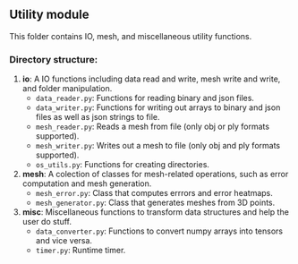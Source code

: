 ## Utility module
This folder contains IO, mesh, and miscellaneous utility functions.

### Directory structure:
1. **io**: A IO functions including data read and write, mesh write and write, and folder manipulation.
    * ```data_reader.py```: Functions for reading binary and json files.
    * ```data_writer.py```: Functions for writing out arrays to binary and json files as well as json strings to file.
    * ```mesh_reader.py```: Reads a mesh from file (only obj or ply formats supported).
    * ```mesh_writer.py```: Writes out a mesh to file (only obj and ply formats supported).
    * ```os_utils.py```: Functions for creating directories.
2. **mesh**: A colection of classes for mesh-related operations, such as error computation and mesh generation.
    * ```mesh_error.py```: Class that computes errrors and error heatmaps.
    * ```mesh_generator.py```: Class that generates meshes from 3D points.
3. **misc**: Miscellaneous functions to transform data structures and help the user do stuff.
    * ```data_converter.py```: Functions to convert numpy arrays into tensors and vice versa.
    * ```timer.py```: Runtime timer.
